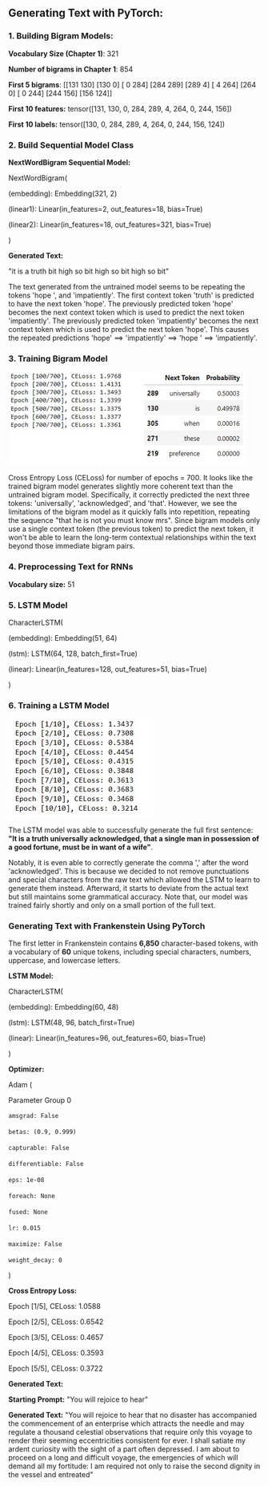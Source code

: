 ## Generating Text with PyTorch:

### 1. Building Bigram Models: 

**Vocabulary Size (Chapter 1)**: 321

**Number of bigrams in Chapter 1**: 854

**First 5 bigrams**: 
 [[131 130]
 [130   0]
 [  0 284]
 [284 289]
 [289   4]
 [  4 264]
 [264   0]
 [  0 244]
 [244 156]
 [156 124]]         

**First 10 features:** tensor([131, 130,   0, 284, 289,   4, 264,   0, 244, 156])

**First 10 labels:** tensor([130,   0, 284, 289,   4, 264,   0, 244, 156, 124])      

          
### 2. Build Sequential Model Class       

**NextWordBigram Sequential Model:**      

NextWordBigram(

  (embedding): Embedding(321, 2)
  
  (linear1): Linear(in_features=2, out_features=18, bias=True)
  
  (linear2): Linear(in_features=18, out_features=321, bias=True)

)   
  
**Generated Text:**

"it is a truth bit high so bit high so bit high so bit" 

The text generated from the untrained model seems to be repeating the tokens 'hope ', and 'impatiently'. The first context token 'truth' is predicted to have the next token 'hope'. The previously predicted token 'hope' becomes the next context token which is used to predict the next token 'impatiently'. The previously predicted token 'impatiently' becomes the next context token which is used to predict the next token 'hope'. This causes the repeated predictions 'hope' ==> 'impatiently' ==> 'hope ' ==> 'impatiently'.

### 3. Training Bigram Model
![ALT TEXT](https://github.com/SaifurRR/NLP-Large-Language-Models/blob/main/Generating%20Text%20with%20PyTorch/epoch_prob.jpg)

Cross Entropy Loss (CELoss) for number of epochs = 700. It looks like the trained bigram model generates slightly more coherent text than the untrained bigram model. Specifically, it correctly predicted the next three tokens: 'universally', 'acknowledged', and 'that'. However, we see the limitations of the bigram model as it quickly falls into repetition, repeating the sequence "that he is not you must know mrs". Since bigram models only use a single context token (the previous token) to predict the next token, it won't be able to learn the long-term contextual relationships within the text beyond those immediate bigram pairs.


### 4. Preprocessing Text for RNNs

**Vocabulary size:** 51

### 5. LSTM Model

CharacterLSTM(

  (embedding): Embedding(51, 64)

  (lstm): LSTM(64, 128, batch_first=True)
  
  (linear): Linear(in_features=128, out_features=51, bias=True)

)

### 6. Training a LSTM Model

![ALT TEXT](https://github.com/SaifurRR/NLP-Large-Language-Models/blob/main/Generating%20Text%20with%20PyTorch/epoch_LSTM.jpeg)

The LSTM model was able to successfully generate the full first sentence: **"It is a truth universally acknowledged, that a single man in possession of a good fortune, must be in want of a wife"**. 

Notably, it is even able to correctly generate the comma ',' after the word 'acknowledged'. This is because we decided to not remove punctuations and special characters from the raw text which allowed the LSTM to learn to generate them instead. Afterward, it starts to deviate from the actual text but still maintains some grammatical accuracy. Note that, our model was trained fairly shortly and only on a small portion of the full text.


### Generating Text with Frankenstein Using PyTorch

The first letter in Frankenstein contains **6,850** character-based tokens, with a vocabulary of **60** unique tokens, including special characters, numbers, uppercase, and lowercase letters.

**LSTM Model:**

CharacterLSTM(

  (embedding): Embedding(60, 48)
  
  (lstm): LSTM(48, 96, batch_first=True)
  
  (linear): Linear(in_features=96, out_features=60, bias=True)

)

**Optimizer:**

Adam (

Parameter Group 0

    amsgrad: False
    
    betas: (0.9, 0.999)
    
    capturable: False
    
    differentiable: False
    
    eps: 1e-08
    
    foreach: None
    
    fused: None
    
    lr: 0.015
    
    maximize: False
    
    weight_decay: 0

)

**Cross Entropy Loss:**

Epoch [1/5], CELoss: 1.0588

Epoch [2/5], CELoss: 0.6542

Epoch [3/5], CELoss: 0.4657

Epoch [4/5], CELoss: 0.3593

Epoch [5/5], CELoss: 0.3722

**Generated Text:**

**Starting Prompt:** "You will rejoice to hear"

**Generated Text:** "You will rejoice to hear that no disaster has accompanied the commencement of an enterprise which attracts the needle and may regulate a thousand celestial observations that require only this voyage to render their seeming eccentricities consistent for ever. I shall satiate my ardent curiosity with the sight of a part often depressed. I am about to proceed on a long and difficult voyage, the emergencies of which will demand all my fortitude: I am required not only to raise the second dignity in the vessel and entreated"

